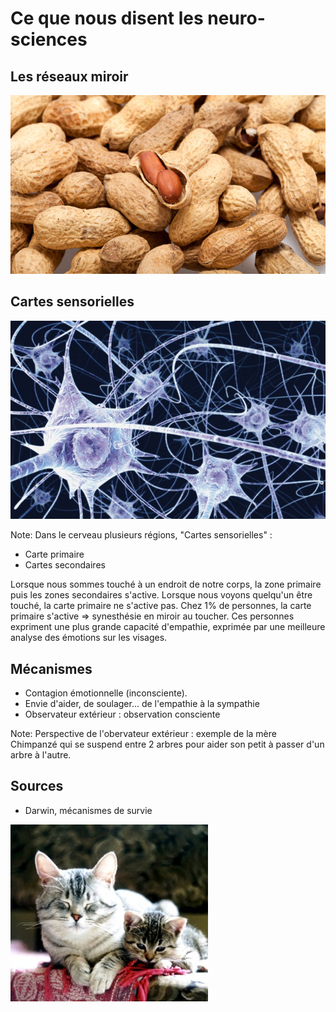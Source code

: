 # Ce que nous disent les neuro-sciences



## Les réseaux miroir

![neurones](/resources/cacahuetes.jpg)



## Cartes sensorielles

![neurones](/resources/neurones.png)

Note:
Dans le cerveau plusieurs régions, "Cartes sensorielles" :
- Carte primaire
- Cartes secondaires

Lorsque nous sommes touché à un endroit de notre corps, la zone primaire puis les zones secondaires s'active.
Lorsque nous voyons quelqu'un être touché, la carte primaire ne s'active pas.
Chez 1% de personnes, la carte primaire s'active => synesthésie en miroir au toucher. Ces personnes expriment une plus grande capacité d'empathie, exprimée par une meilleure analyse des émotions sur les visages.



## Mécanismes
- Contagion émotionnelle (inconsciente).
- Envie d'aider, de soulager... de l'empathie à la sympathie
- Observateur extérieur : observation consciente

Note:
Perspective de l'obervateur extérieur : exemple de la mère Chimpanzé qui se suspend entre 2 arbres pour aider son petit à passer d'un arbre à l'autre.



## Sources

- Darwin, mécanismes de survie


![chats](/resources/chats.jpg)
